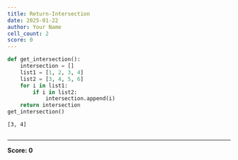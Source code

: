 ```yaml
---
title: Return-Intersection
date: 2025-01-22
author: Your Name
cell_count: 2
score: 0
---
```


```python
def get_intersection():
    intersection = []
    list1 = [1, 2, 3, 4]
    list2 = [3, 4, 5, 6]
    for i in list1:
        if i in list2:
            intersection.append(i)
    return intersection
get_intersection()
```




    [3, 4]




```python

```


---
**Score: 0**
